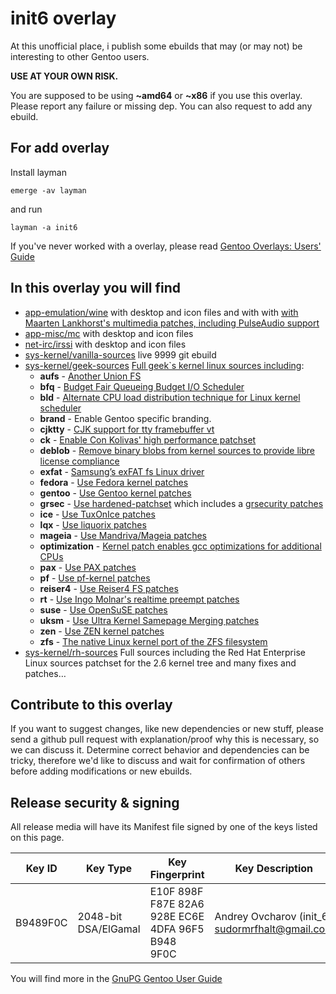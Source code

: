 init6 overlay
=============

At this unofficial place, i publish some ebuilds that may (or may not) be interesting to other Gentoo users.

**USE AT YOUR OWN RISK.**

You are supposed to be using **~amd64** or **~x86** if you use this overlay.
Please report any failure or missing dep.
You can also request to add any ebuild.

For add overlay
---------------

Install layman

    emerge -av layman

and run

    layman -a init6

If you've never worked with a overlay, please read [Gentoo Overlays: Users' Guide](http://www.gentoo.org/proj/en/overlays/userguide.xml)

In this overlay you will find
-----------------------------
 * [app-emulation/wine](https://github.com/init6/init_6/tree/master/app-emulation/wine) with desktop and icon files and with with [with Maarten Lankhorst's multimedia patches, including PulseAudio support](http://repo.or.cz/w/wine/multimedia.git)
 * [app-misc/mc](https://github.com/init6/init_6/tree/master/app-misc/mc) with desktop and icon files
 * [net-irc/irssi](https://github.com/init6/init_6/tree/master/net-irc/irssi) with desktop and icon files
 * [sys-kernel/vanilla-sources](https://github.com/init6/init_6/blob/master/sys-kernel/vanilla-sources/vanilla-sources-9999.ebuild) live 9999 git ebuild
 * [sys-kernel/geek-sources](https://github.com/init6/init_6/tree/master/sys-kernel/geek-sources) [Full geek`s kernel linux sources including](https://github.com/init6/init_6/wiki/geek-sources):
     * **aufs** - [Another Union FS](http://aufs.sourceforge.net)
     * **bfq** - [Budget Fair Queueing Budget I/O Scheduler](http://algo.ing.unimo.it/people/paolo/disk_sched/sources.php)
     * **bld** - [Alternate CPU load distribution technique for Linux kernel scheduler](http://code.google.com/p/bld)
     * **brand** - Enable Gentoo specific branding.
     * **cjktty** - [CJK support for tty framebuffer vt](https://github.com/Gentoo-zh/linux-cjktty)
     * **ck** - [Enable Con Kolivas' high performance patchset](http://users.on.net/~ckolivas/kernel)
     * **deblob** - [Remove binary blobs from kernel sources to provide libre license compliance](http://linux-libre.fsfla.org/pub/linux-libre)
     * **exfat** - [Samsung’s exFAT fs Linux driver](http://opensource.samsung.com/reception/receptionSub.do?method=search&searchValue=exfat)
     * **fedora** - [Use Fedora kernel patches](http://pkgs.fedoraproject.org/cgit/kernel.git)
     * **gentoo** - [Use Gentoo kernel patches](http://dev.gentoo.org/~mpagano/genpatches)
     * **grsec** - [Use hardened-patchset](http://git.overlays.gentoo.org/gitweb/?p=proj/hardened-patchset.git;a=summary) which includes a [grsecurity patches](http://grsecurity.net)
     * **ice** - [Use TuxOnIce patches](https://github.com/NigelCunningham/tuxonice-kernel)
     * **lqx** - [Use liquorix patches](http://liquorix.net)
     * **mageia** - [Use Mandriva/Mageia patches](http://svnweb.mageia.org/packages/cauldron/kernel)
     * **optimization** - [Kernel patch enables gcc optimizations for additional CPUs](https://github.com/graysky2/kernel_gcc_patch)
     * **pax** - [Use PAX patches](http://pax.grsecurity.net)
     * **pf** - [Use pf-kernel patches](http://pf.natalenko.name)
     * **reiser4** - [Use Reiser4 FS patches](http://sourceforge.net/projects/reiser4)
     * **rt** - [Use Ingo Molnar's realtime preempt patches](http://www.kernel.org/pub/linux/kernel/projects/rt)
     * **suse** - [Use OpenSuSE patches](http://kernel.opensuse.org/cgit/kernel-source)
     * **uksm** - [Use Ultra Kernel Samepage Merging patches](http://kerneldedup.org)
     * **zen** - [Use ZEN kernel patches](https://github.com/damentz/zen-kernel)
     * **zfs** - [The native Linux kernel port of the ZFS filesystem](http://zfsonlinux.org)
 * [sys-kernel/rh-sources](https://github.com/init6/init_6/tree/master/sys-kernel/rh-sources) Full sources including the Red Hat Enterprise Linux sources patchset for the 2.6 kernel tree
and many fixes and patches…

Contribute to this overlay
--------------------------

If you want to suggest changes, like new dependencies or new stuff, please send a github pull request with explanation/proof why this is necessary, so we can discuss it. Determine correct behavior and dependencies can be tricky, therefore we'd like to discuss and wait for confirmation of others before adding modifications or new ebuilds.

Release security & signing
--------------------------

All release media will have its Manifest file signed by one of the keys listed on this page.

| Key ID | Key Type | Key Fingerprint | Key Description | Created | Expires | Revoked | Notes |
| --- | --- | --- | --- | --- | --- | --- | --- |
| B9489F0C | 2048-bit DSA/ElGamal | E10F 898F F87E 82A6 928E EC6E 4DFA 96F5 B948 9F0C | Andrey Ovcharov (init_6) <sudormrfhalt@gmail.com> | 2013-08-13 | 2014-02-09 | | |

You will find more in the [GnuPG Gentoo User Guide](http://www.gentoo.org/doc/en/gnupg-user.xml)

